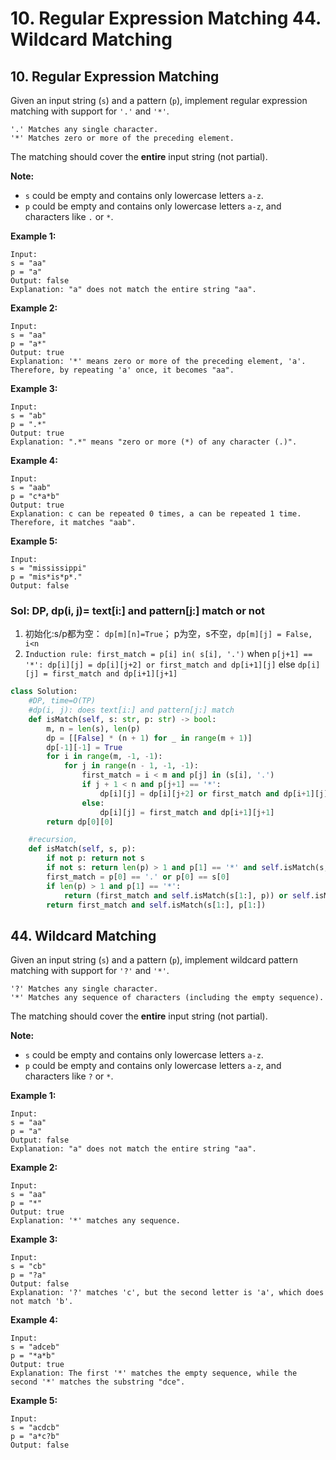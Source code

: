 # 10. Regular Expression Matching 44. Wildcard Matching

## 10. Regular Expression Matching

Given an input string \(`s`\) and a pattern \(`p`\), implement regular expression matching with support for `'.'` and `'*'`.

```text
'.' Matches any single character.
'*' Matches zero or more of the preceding element.
```

The matching should cover the **entire** input string \(not partial\).

**Note:**

* `s` could be empty and contains only lowercase letters `a-z`.
* `p` could be empty and contains only lowercase letters `a-z`, and characters like `.` or `*`.

**Example 1:**

```text
Input:
s = "aa"
p = "a"
Output: false
Explanation: "a" does not match the entire string "aa".
```

**Example 2:**

```text
Input:
s = "aa"
p = "a*"
Output: true
Explanation: '*' means zero or more of the preceding element, 'a'. Therefore, by repeating 'a' once, it becomes "aa".
```

**Example 3:**

```text
Input:
s = "ab"
p = ".*"
Output: true
Explanation: ".*" means "zero or more (*) of any character (.)".
```

**Example 4:**

```text
Input:
s = "aab"
p = "c*a*b"
Output: true
Explanation: c can be repeated 0 times, a can be repeated 1 time. Therefore, it matches "aab".
```

**Example 5:**

```text
Input:
s = "mississippi"
p = "mis*is*p*."
Output: false
```

### Sol: DP, dp\(i, j\)= text\[i:\] and pattern\[j:\] match or not

1. 初始化:s/p都为空： `dp[m][n]=True`； p为空，s不空，`dp[m][j] = False, i<n`
2. `Induction rule: first_match = p[i] in( s[i], '.')`         when `p[j+1] == '*': dp[i][j] = dp[i][j+2] or first_match and dp[i+1][j]`       else `dp[i][j] = first_match and dp[i+1][j+1]`

```python
class Solution:
    #DP, time=O(TP)
    #dp(i, j): does text[i:] and pattern[j:] match
    def isMatch(self, s: str, p: str) -> bool:
        m, n = len(s), len(p)
        dp = [[False] * (n + 1) for _ in range(m + 1)]
        dp[-1][-1] = True
        for i in range(m, -1, -1):
            for j in range(n - 1, -1, -1):
                first_match = i < m and p[j] in (s[i], '.')
                if j + 1 < n and p[j+1] == '*':
                    dp[i][j] = dp[i][j+2] or first_match and dp[i+1][j]
                else:
                    dp[i][j] = first_match and dp[i+1][j+1]
        return dp[0][0]

    #recursion, 
    def isMatch(self, s, p):
        if not p: return not s
        if not s: return len(p) > 1 and p[1] == '*' and self.isMatch(s, p[2:])
        first_match = p[0] == '.' or p[0] == s[0]
        if len(p) > 1 and p[1] == '*':
            return (first_match and self.isMatch(s[1:], p)) or self.isMatch(s, p[2:])
        return first_match and self.isMatch(s[1:], p[1:])  
```

## 44. Wildcard Matching

Given an input string \(`s`\) and a pattern \(`p`\), implement wildcard pattern matching with support for `'?'` and `'*'`.

```text
'?' Matches any single character.
'*' Matches any sequence of characters (including the empty sequence).
```

The matching should cover the **entire** input string \(not partial\).

**Note:**

* `s` could be empty and contains only lowercase letters `a-z`.
* `p` could be empty and contains only lowercase letters `a-z`, and characters like `?` or `*`.

**Example 1:**

```text
Input:
s = "aa"
p = "a"
Output: false
Explanation: "a" does not match the entire string "aa".
```

**Example 2:**

```text
Input:
s = "aa"
p = "*"
Output: true
Explanation: '*' matches any sequence.
```

**Example 3:**

```text
Input:
s = "cb"
p = "?a"
Output: false
Explanation: '?' matches 'c', but the second letter is 'a', which does not match 'b'.
```

**Example 4:**

```text
Input:
s = "adceb"
p = "*a*b"
Output: true
Explanation: The first '*' matches the empty sequence, while the second '*' matches the substring "dce".
```

**Example 5:**

```text
Input:
s = "acdcb"
p = "a*c?b"
Output: false
```

```text

```

